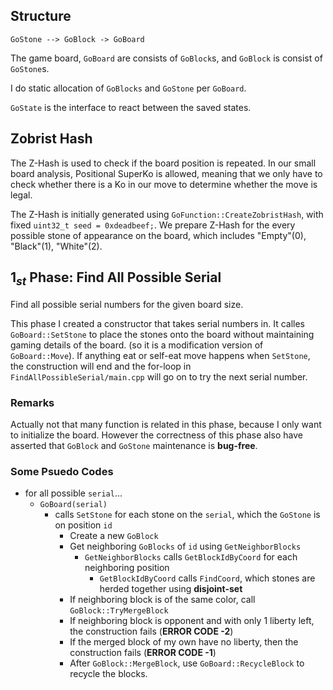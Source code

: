 ## Structure

```
GoStone --> GoBlock -> GoBoard
```

The game board, `GoBoard` are consists of `GoBlock`s, and `GoBlock` is consist of `GoStone`s.

I do static allocation of `GoBlocks` and `GoStone` per `GoBoard`.

`GoState` is the interface to react between the saved states. 

## Zobrist Hash

The Z-Hash is used to check if the board position is repeated. In our small board analysis, Positional SuperKo is allowed, meaning that we only have to check whether there is a Ko in our move to determine whether the move is legal.

The Z-Hash is initially generated using `GoFunction::CreateZobristHash`, with fixed `uint32_t seed = 0xdeadbeef;`. We prepare Z-Hash for the every possible stone of appearance on the board, which includes "Empty"(0), "Black"(1), "White"(2).

## $1_{st}$ Phase: Find All Possible Serial

Find all possible serial numbers for the given board size.

This phase I created a constructor that takes serial numbers in. It calles `GoBoard::SetStone` to place the stones onto the board without maintaining gaming details of the board. (so it is a modification version of `GoBoard::Move`). If anything eat or self-eat move happens when `SetStone`, the construction will end and the for-loop in `FindAllPossibleSerial/main.cpp` will go on to try the next serial number.

### Remarks

Actually not that many function is related in this phase, because I only want to initialize the board. However the correctness of this phase also have asserted that `GoBlock` and `GoStone` maintenance is **bug-free**.

### Some Psuedo Codes

- for all possible `serial`...
	- `GoBoard(serial)`
		- calls `SetStone` for each stone on the `serial`, which the `GoStone` is on position `id`
			- Create a new `GoBlock`
			- Get neighboring `GoBlocks` of `id` using `GetNeighborBlocks`
				- `GetNeighborBlocks` calls `GetBlockIdByCoord` for each neighboring position
					- `GetBlockIdByCoord` calls `FindCoord`, which stones are herded together using **disjoint-set**
			- If neighboring block is of the same color, call `GoBlock::TryMergeBlock`
			- If neighboring block is opponent and with only 1 liberty left, the construction fails (**ERROR CODE -2**)
			- If the merged block of my own have no liberty, then the construction fails (**ERROR CODE -1**)
			- After `GoBlock::MergeBlock`, use `GoBoard::RecycleBlock` to recycle the blocks.


